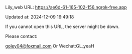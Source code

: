 Lily_web URL: https://ae6d-61-165-102-156.ngrok-free.app

Updated at: 2024-12-09 16:49:18

If you cannot open this URL, the server might be down.

Please contact: 

goley04@foxmail.com Or Wechat:GL_yeaH